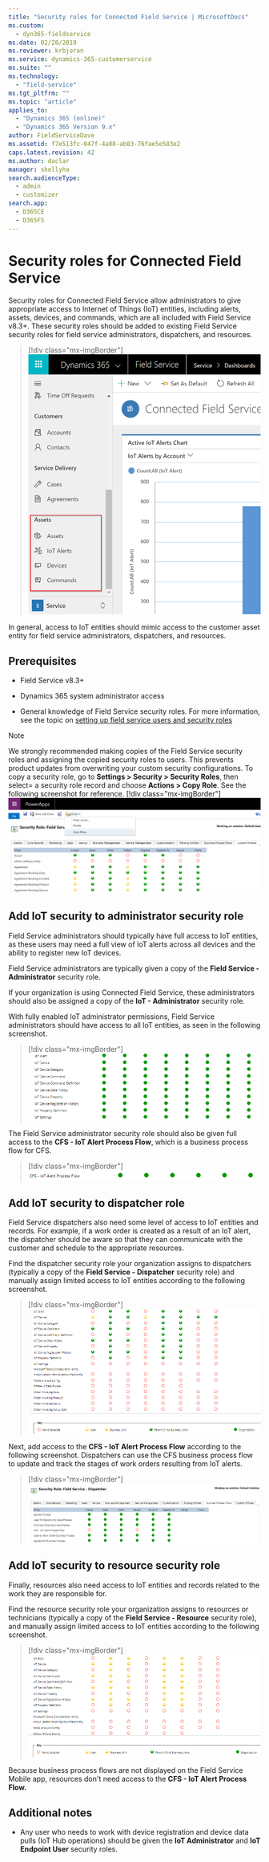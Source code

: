 ```yaml
---
title: "Security roles for Connected Field Service | MicrosoftDocs"
ms.custom: 
  - dyn365-fieldservice
ms.date: 02/28/2019
ms.reviewer: krbjoran
ms.service: dynamics-365-customerservice
ms.suite: ""
ms.technology: 
  - "field-service"
ms.tgt_pltfrm: ""
ms.topic: "article"
applies_to: 
  - "Dynamics 365 (online)"
  - "Dynamics 365 Version 9.x"
author: FieldServiceDave
ms.assetid: f7e513fc-047f-4a88-ab83-76fae5e583e2
caps.latest.revision: 42
ms.author: daclar
manager: shellyha
search.audienceType: 
  - admin
  - customizer
search.app: 
  - D365CE
  - D365FS
---
```


# Security roles for Connected Field Service

Security roles for Connected Field Service allow administrators to give appropriate access to Internet of Things (IoT) entities, including alerts, assets, devices, and commands, which are all included with Field Service v8.3+. These security roles should be added to existing Field Service security roles for field service administrators, dispatchers, and resources. 

> [!div class="mx-imgBorder"]
> ![Screenshot of ](media/cfs-entities-navbar.png)

In general, access to IoT entities should mimic access to the customer asset entity for field service administrators, dispatchers, and resources.

## Prerequisites

- Field Service v8.3+

- Dynamics 365 system administrator access

- General knowledge of Field Service security roles. For more information, see the topic on [setting up field service users and security roles](view-user-accounts-security-roles.md)

> [!Note]
> We strongly recommended making copies of the Field Service security roles and assigning the copied security roles to users. This prevents product updates from overwriting your custom security configurations. To copy a security role, go to **Settings > Security > Security Roles**, then select= a security role record and choose **Actions > Copy Role**. See the following screenshot for reference.
> [!div class="mx-imgBorder"]
> ![Screenshot of copying a security role](media/admin-security-role-copy.png)




## Add IoT security to administrator security role

Field Service administrators should typically have full access to IoT entities, as these users may need a full view of IoT alerts across all devices and the ability to register new IoT devices.

Field Service administrators are typically given a copy of the **Field Service - Administrator** security role. 

If your organization is using Connected Field Service, these administrators should also be assigned a copy of the **IoT - Administrator** security role.

With fully enabled IoT administrator permissions, Field Service administrators should have access to all IoT entities, as seen in the following screenshot.

> [!div class="mx-imgBorder"]
> ![Screenshot of all the IoT entities that Field Service administrators should have access to](media/cfs-security-role-administrator.png)

The Field Service administrator security role should also be given full access to the **CFS - IoT Alert Process Flow**, which is a business process flow for CFS. 

> [!div class="mx-imgBorder"]
> ![Screenshot of the IoT alert process flow](media/cfs-security-role-administrator-bpf.png)

## Add IoT security to dispatcher role

Field Service dispatchers also need some level of access to IoT entities and records. For example, if a work order is created as a result of an IoT alert, the dispatcher should be aware so that they can communicate with the customer and schedule to the appropriate resources.

Find the dispatcher security role your organization assigns to dispatchers (typically a copy of the **Field Service - Dispatcher** security role) and manually assign limited access to IoT entities according to the following screenshot.

> [!div class="mx-imgBorder"]
> ![Screenshot of enabled permissions for the dispatcher](media/cfs-security-role-dispatcher.png)

Next, add access to the **CFS - IoT Alert Process Flow** according to the following screenshot. Dispatchers can use the CFS business process flow to update and track the stages of work orders resulting from IoT alerts.

> [!div class="mx-imgBorder"]
> ![Screenshot of the IoT alert process flow](media/cfs-security-role-dispatcher-bpf.png)

## Add IoT security to resource security role

Finally, resources also need access to IoT entities and records related to the work they are responsible for.

Find the resource security role your organization assigns to resources or technicians (typically a copy of the **Field Service - Resource** security role), and manually assign limited access to IoT entities according to the following screenshot.

> [!div class="mx-imgBorder"]
> ![Screenshot of the field service resource permissions](media/cfs-security-role-resource.png)

Because business process flows are not displayed on the Field Service Mobile app, resources don't need access to the **CFS - IoT Alert Process Flow.**


## Additional notes

- Any user who needs to work with device registration and device data pulls (IoT Hub operations) should be given the **IoT Administrator** and **IoT Endpoint User** security roles.
